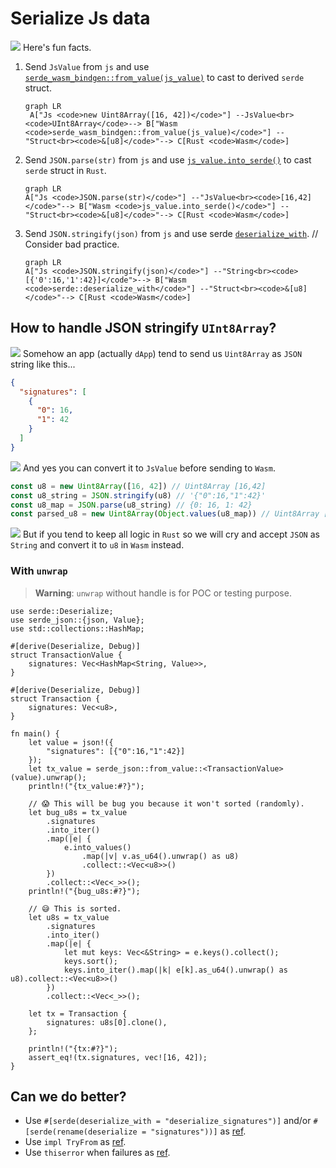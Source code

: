 # Serialize Js data

![](/assets/kat.png) Here's fun facts.

1. Send `JsValue` from `js` and use [`serde_wasm_bindgen::from_value(js_value)`](https://rustwasm.github.io/wasm-bindgen/reference/arbitrary-data-with-serde.html#receive-it-from-javascript-with-serde_wasm_bindgenfrom_value) to cast to derived `serde` struct.

   ```mermaid
   graph LR
    A["Js <code>new Uint8Array([16, 42])</code>"] --JsValue<br><code>UInt8Array</code>--> B["Wasm <code>serde_wasm_bindgen::from_value(js_value)</code>"] --"Struct<br><code>&[u8]</code>"--> C[Rust <code>Wasm</code>]
   ```

2. Send `JSON.parse(str)` from `js` and use [`js_value.into_serde()`](https://rustwasm.github.io/wasm-bindgen/reference/arbitrary-data-with-serde.html#an-alternative-approach---using-json) to cast `serde` struct in `Rust`.

   ```mermaid
   graph LR
   A["Js <code>JSON.parse(str)</code>"] --"JsValue<br><code>[16,42]</code>"--> B["Wasm <code>js_value.into_serde()</code>"] --"Struct<br><code>&[u8]</code>"--> C[Rust <code>Wasm</code>]
   ```

3. Send `JSON.stringify(json)` from `js` and use serde [`deserialize_with`](https://serde.rs/stream-array.html). // Consider bad practice.

   ```mermaid
   graph LR
   A["Js <code>JSON.stringify(json)</code>"] --"String<br><code>[{'0':16,'1':42}]</code">--> B["Wasm <code>serde::deserialize_with</code>"] --"Struct<br><code>&[u8]</code>"--> C[Rust <code>Wasm</code>]
   ```

## How to handle JSON stringify `UInt8Array`?

![](/assets/kat.png) Somehow an app (actually `dApp`) tend to send us `Uint8Array` as `JSON` string like this...

```json
{
  "signatures": [
    {
      "0": 16,
      "1": 42
    }
  ]
}
```

![](/assets/kat.png) And yes you can convert it to `JsValue` before sending to `Wasm`.

```js
const u8 = new Uint8Array([16, 42]) // Uint8Array [16,42]
const u8_string = JSON.stringify(u8) // '{"0":16,"1":42}'
const u8_map = JSON.parse(u8_string) // {0: 16, 1: 42}
const parsed_u8 = new Uint8Array(Object.values(u8_map)) // Uint8Array [16,42]
```

![](/assets/kat.png) But if you tend to keep all logic in `Rust` so we will cry and accept `JSON` as `String` and convert it to `u8` in `Wasm` instead.

### With `unwrap`

> **Warning**: `unwrap` without handle is for POC or testing purpose.

```rust,editable,edition2021
use serde::Deserialize;
use serde_json::{json, Value};
use std::collections::HashMap;

#[derive(Deserialize, Debug)]
struct TransactionValue {
    signatures: Vec<HashMap<String, Value>>,
}

#[derive(Deserialize, Debug)]
struct Transaction {
    signatures: Vec<u8>,
}

fn main() {
    let value = json!({
        "signatures": [{"0":16,"1":42}]
    });
    let tx_value = serde_json::from_value::<TransactionValue>(value).unwrap();
    println!("{tx_value:#?}");

    // 😱 This will be bug you because it won't sorted (randomly).
    let bug_u8s = tx_value
        .signatures
        .into_iter()
        .map(|e| {
            e.into_values()
                .map(|v| v.as_u64().unwrap() as u8)
                .collect::<Vec<u8>>()
        })
        .collect::<Vec<_>>();
    println!("{bug_u8s:#?}");

    // 😅 This is sorted.
    let u8s = tx_value
        .signatures
        .into_iter()
        .map(|e| {
            let mut keys: Vec<&String> = e.keys().collect();
            keys.sort();
            keys.into_iter().map(|k| e[k].as_u64().unwrap() as u8).collect::<Vec<u8>>()
        })
        .collect::<Vec<_>>();

    let tx = Transaction {
        signatures: u8s[0].clone(),
    };

    println!("{tx:#?}");
    assert_eq!(tx.signatures, vec![16, 42]);
}
```

## Can we do better?

- Use `#[serde(deserialize_with = "deserialize_signatures")]` and/or `#[serde(rename(deserialize = "signatures"))]` as [ref](https://serde.rs/stream-array.html).
- Use `impl TryFrom` as [ref](https://doc.rust-lang.org/rust-by-example/conversion/try_from_try_into.html).
- Use `thiserror` when failures as [ref](https://docs.rs/thiserror/latest/thiserror/).
